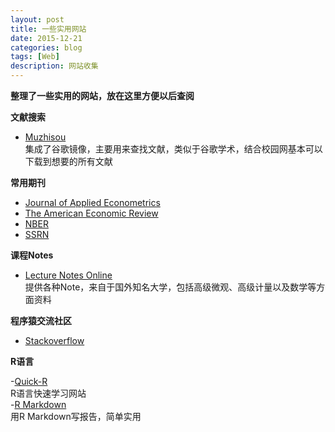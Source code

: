 ```yaml
---
layout: post
title: 一些实用网站
date: 2015-12-21
categories: blog
tags: [Web]
description: 网站收集
---
```


**整理了一些实用的网站，放在这里方便以后查阅**

**文献搜索**   

- [Muzhisou](http://muzhiso.com/)   
集成了谷歌镜像，主要用来查找文献，类似于谷歌学术，结合校园网基本可以下载到想要的所有文献

**常用期刊** 

- [Journal of Applied Econometrics](http://onlinelibrary.wiley.com/journal/10.1002/(ISSN)1099-1255)    
- [The American Economic Review](https://www.aeaweb.org/aer/index.php)   
- [NBER](http://www.nber.org/papers.html)   
- [SSRN](http://www.ssrn.com/en/)   

**课程Notes**  

- [Lecture Notes Online](http://econphd.econwiki.com/notes.htm)    
提供各种Note，来自于国外知名大学，包括高级微观、高级计量以及数学等方面资料

**程序猿交流社区**

- [Stackoverflow](http://stackoverflow.com/)

**R语言**

-[Quick-R](http://www.statmethods.net/)   
R语言快速学习网站  
-[R Markdown](http://rmarkdown.rstudio.com/)   
用R Markdown写报告，简单实用

